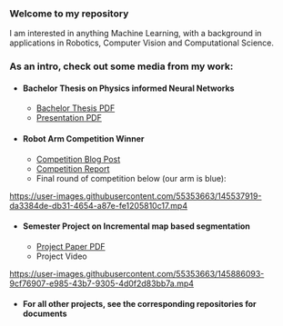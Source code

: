 ### Welcome to my repository
I am interested in anything Machine Learning, with a background in applications in Robotics, Computer Vision and Computational Science.

### As an intro, check out some media from my work:
- #### Bachelor Thesis on Physics informed Neural Networks
  - [Bachelor Thesis PDF](https://github.com/Zador-Pataki/Physics-Informed-Neural-Networks/files/7711682/Physics_Informed_NN.pdf)
  - [Presentation PDF](https://github.com/Zador-Pataki/Physics-Informed-Neural-Networks/files/7719785/thesis_presentation.pdf)
- #### Robot Arm Competition Winner
  - [Competition Blog Post](https://blog.seas.upenn.edu/virtual-robots-taking-risks-in-an-online-classroom/)
  - [Competition Report](https://github.com/Zador-Pataki/MEAM-520-2020/files/7690976/MEAM520_Final_Report.pdf)
  - Final round of competition below (our arm is blue):

https://user-images.githubusercontent.com/55353663/145537919-da3384de-db31-4654-a87e-fe1205810c17.mp4

- #### Semester Project on Incremental map based segmentation
  - [Project Paper PDF](https://github.com/Zador-Pataki/Incremental-map-based-semantic-segmentation/files/7706878/PLR.pdf)
  - Project Video
 
https://user-images.githubusercontent.com/55353663/145886093-9cf76907-e985-43b7-9305-4d0f2d83bb7a.mp4

- #### For all other projects, see the corresponding repositories for documents



